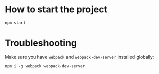 # How to start the project

`npm start`

# Troubleshooting

Make sure you have `webpack` and `webpack-dev-server` installed globally:

`npm i -g webpack webpack-dev-server`
